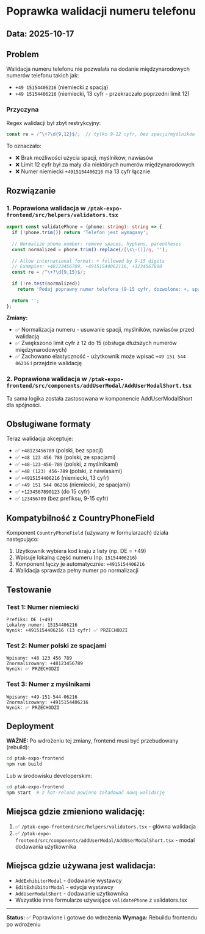 # Poprawka walidacji numeru telefonu

## Data: 2025-10-17

## Problem

Walidacja numeru telefonu nie pozwalała na dodanie międzynarodowych numerów telefonu takich jak:
- `+49 15154406216` (niemiecki z spacją)
- `+49 15154406216` (niemiecki, 13 cyfr - przekraczało poprzedni limit 12)

### Przyczyna
Regex walidacji był zbyt restrykcyjny:
```typescript
const re = /^\+?\d{9,12}$/;  // tylko 9-12 cyfr, bez spacji/myślników
```

To oznaczało:
- ❌ Brak możliwości użycia spacji, myślników, nawiasów
- ❌ Limit 12 cyfr był za mały dla niektórych numerów międzynarodowych
- ❌ Numer niemiecki `+4915154406216` ma 13 cyfr łącznie

## Rozwiązanie

### 1. Poprawiona walidacja w `/ptak-expo-frontend/src/helpers/validators.tsx`

```typescript
export const validatePhone = (phone: string): string => {
  if (!phone.trim()) return 'Telefon jest wymagany';
  
  // Normalize phone number: remove spaces, hyphens, parentheses
  const normalized = phone.trim().replace(/[\s\-()]/g, '');
  
  // Allow international format: + followed by 9-15 digits
  // Examples: +48123456789, +49151544062116, +1234567890
  const re = /^\+?\d{9,15}$/;
  
  if (!re.test(normalized))
    return 'Podaj poprawny numer telefonu (9-15 cyfr, dozwolone: +, spacje, myślniki, nawiasy)';
  
  return '';
};
```

**Zmiany:**
- ✅ Normalizacja numeru - usuwanie spacji, myślników, nawiasów przed walidacją
- ✅ Zwiększono limit cyfr z 12 do 15 (obsługa dłuższych numerów międzynarodowych)
- ✅ Zachowano elastyczność - użytkownik może wpisać `+49 151 544 06216` i przejdzie walidację

### 2. Poprawiona walidacja w `/ptak-expo-frontend/src/components/addUserModal/AddUserModalShort.tsx`

Ta sama logika została zastosowana w komponencie AddUserModalShort dla spójności.

## Obsługiwane formaty

Teraz walidacja akceptuje:
- ✅ `+48123456789` (polski, bez spacji)
- ✅ `+48 123 456 789` (polski, ze spacjami)
- ✅ `+48-123-456-789` (polski, z myślnikami)
- ✅ `+48 (123) 456-789` (polski, z nawiasami)
- ✅ `+4915154406216` (niemiecki, 13 cyfr)
- ✅ `+49 151 544 06216` (niemiecki, ze spacjami)
- ✅ `+1234567890123` (do 15 cyfr)
- ✅ `123456789` (bez prefiksu, 9-15 cyfr)

## Kompatybilność z CountryPhoneField

Komponent `CountryPhoneField` (używany w formularzach) działa następująco:
1. Użytkownik wybiera kod kraju z listy (np. DE = +49)
2. Wpisuje lokalną część numeru (np. `15154406216`)
3. Komponent łączy je automatycznie: `+4915154406216`
4. Walidacja sprawdza pełny numer po normalizacji

## Testowanie

### Test 1: Numer niemiecki
```
Prefiks: DE (+49)
Lokalny numer: 15154406216
Wynik: +4915154406216 (13 cyfr) ✅ PRZECHODZI
```

### Test 2: Numer polski ze spacjami
```
Wpisany: +48 123 456 789
Znormalizowany: +48123456789
Wynik: ✅ PRZECHODZI
```

### Test 3: Numer z myślnikami
```
Wpisany: +49-151-544-06216
Znormalizowany: +4915154406216
Wynik: ✅ PRZECHODZI
```

## Deployment

**WAŻNE:** Po wdrożeniu tej zmiany, frontend musi być przebudowany (rebuild):

```bash
cd ptak-expo-frontend
npm run build
```

Lub w środowisku developerskim:
```bash
cd ptak-expo-frontend
npm start  # z hot-reload powinno załadować nową walidację
```

## Miejsca gdzie zmieniono walidację:
1. ✅ `/ptak-expo-frontend/src/helpers/validators.tsx` - główna walidacja
2. ✅ `/ptak-expo-frontend/src/components/addUserModal/AddUserModalShort.tsx` - modal dodawania użytkownika

## Miejsca gdzie używana jest walidacja:
- `AddExhibitorModal` - dodawanie wystawcy
- `EditExhibitorModal` - edycja wystawcy
- `AddUserModalShort` - dodawanie użytkownika
- Wszystkie inne formularze używające `validatePhone` z validators.tsx

---

**Status:** ✅ Poprawione i gotowe do wdrożenia
**Wymaga:** Rebuildu frontendu po wdrożeniu

